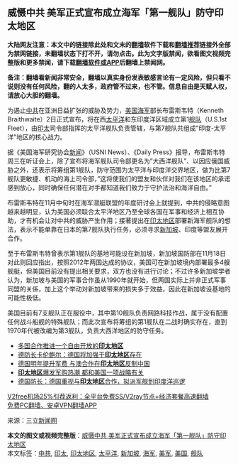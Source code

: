  <h2>威慑中共 美军正式宣布成立海军「第一舰队」防守印太地区</h2> <p class="notice"><b>大陆网友注意：本文中的链接除此处和文末的<a href="https://github.com/bannedbook/fanqiang" >翻墙</a>软件下载和<a href="https://github.com/killgcd/justmysocks/blob/master/README.md">翻墙推荐</a>链接外全部为禁网链接，未翻墙状态下打不开，请勿点击。此为文字版禁闻，欲看图文视频完整版和更多禁闻，请下载<a href="https://github.com/bannedbook/fanqiang">翻墙软件或APP</a>后翻墙上禁闻网。</p><p>备注：翻墙看新闻非常安全，翻墙以真实身份发表敏感言论有一定风险，但只看不说则没有任何风险，翻的人太多，政府管不过来，也不管。信息自由是天赋人权，请放心大胆的翻墙。</b></p>  <div class="entry"> <p id="conimg">为遏止<a href="https://www.bannedbook.org/bnews/tag/%e4%b8%ad%e5%85%b1/" class="st_tag internal_tag" rel="tag" title="标签 中共 下的日志">中共</a>在亚洲日益扩张的威胁及势力，<a href="https://www.bannedbook.org/bnews/tag/%e7%be%8e%e5%9b%bd/" class="st_tag internal_tag" rel="tag" title="标签 美国 下的日志">美国</a><a href="https://www.bannedbook.org/bnews/tag/%e6%b5%b7%e5%86%9b/" class="st_tag internal_tag" rel="tag" title="标签 海军 下的日志">海军</a>部长布雷斯韦特（Kenneth Braithwaite）2日正式宣布，将在西<a href="https://www.bannedbook.org/bnews/tag/%e5%a4%aa%e5%b9%b3%e6%b4%8b/" class="st_tag internal_tag" rel="tag" title="标签 太平洋 下的日志">太平洋</a>和东印度洋区域成立第1<a href="https://www.bannedbook.org/bnews/tag/%E8%88%B0%E9%98%9F/" class="st_tag internal_tag" rel="tag" title="标签 舰队 下的日志">舰队</a>（U.S.1st Fleet），由<a href="https://www.bannedbook.org/bnews/tag/%E5%8D%B0%E5%A4%AA/" class="st_tag internal_tag" rel="tag" title="标签 印太 下的日志">印太</a>司令部指挥的太平洋舰队负责管辖，与第7舰队共组成&#8221;印度-太平洋&#8221;地区的核心战力。</p> <p>据《美国海军研究协会<span class='wp_keywordlink_affiliate'><a href="https://www.bannedbook.org/" title="新闻">新闻</a></span>》（USNI News）、《Daily Press》报导，布雷斯韦特周三在听证会上，除了宣布将海军舰队司令部更名为&#8221;大西洋舰队&#8221;、以因应俄国威胁之外，还表示将筹组第1舰队，防守范围为太平洋与印度洋交界地区，做为比第7舰队更敏捷、机动的海上司令部，&#8221;这将使我们的盟友和伙伴对我们在该地区的承诺感到放心，同时确保任何潜在对手都知道我们致力于守护法治和海洋自由。&#8221;</p>  <p>布雷斯韦特在11月中旬时在海军潜艇联盟的年度研讨会上就提到，中共的侵略意图越来越明显，认为美国必须联合太平洋地区乃至全球各国在军事和经济上相互协助，才有机会让对中共的威胁产生作用；接著提出在<a href="https://www.bannedbook.org/bnews/tag/%e5%8d%b0%e5%a4%aa%e5%9c%b0%e5%8c%ba/" class="st_tag internal_tag" rel="tag" title="标签 印太地区 下的日志">印太地区</a>部署新海军舰队的想法，表示不能单靠在日本的第7舰队执行任务，必须寻求<a href="https://www.bannedbook.org/bnews/tag/%e6%96%b0%e5%8a%a0%e5%9d%a1/" class="st_tag internal_tag" rel="tag" title="标签 新加坡 下的日志">新加坡</a>、印度等盟友展开合作。</p> <p>至于布雷斯韦特曾表示第1舰队的基地可能设在新加坡，新加坡国防部在11月18日对此则回应指出，按照2012年两国达成的协议，美国可在新加坡境内部署最多4艘舰艇，但美国目前没有提出相关要求，双方也没有进行讨论；不过许多新加坡学者认为，新加坡与美国的军事合作虽从1990年就开始，但两国实际上并非正式军事同盟的关係，加上这个举动对新加坡带来的损失多于效益，因此在新加坡设基地的可能性极低。</p>  <p>美国目前有7支舰队正在服役中，其中第10舰队负责网路科技作战，属于没有配置任何战斗船舰的特殊舰队；而此次宣布将筹组的第1舰队在二战时确实存在，直到1970年代被改编为第3舰队，负责大西洋地区的防守任务。</p> <ul class='op-related-articles' title='相关阅读'> <li><a href='https://www.bannedbook.org/bnews/baitai/20201117/1432414.html' target='_blank'>多国合作推进一个自由开放的<b>印太地区</b></a></li> <li><a href='https://www.bannedbook.org/bnews/headline/20201107/1427026.html' target='_blank'>德防长卡伦鲍尔：德国将加强于<b>印太地区</b>存在</a></li> <li><a href='https://www.bannedbook.org/bnews/headline/20201104/1425801.html' target='_blank'>德国明年提升军费 与澳合作在<b>印太地区</b>反制中国</a></li> <li><a href='https://www.bannedbook.org/bnews/cbnews/20201103/1424958.html' target='_blank'><b>印太地区</b>爆发军购热潮 都和美国一项战略有关</a></li> <li><a href='https://www.bannedbook.org/bnews/headline/20201103/1424562.html' target='_blank'>德国防长：德国重视与<b>印太地区</b>合作，拟派军舰到印度洋巡逻</a></li> </ul> <p class="texttj"> <a href="https://www.bannedbook.org/forum23/topic22702.html" target="_blank">V2free机场25%引荐返利：全平台免费SS/V2ray节点+经济套餐高速翻墙</a><br/> <a href="https://github.com/bannedbook/fanqiang/wiki/%E7%A6%81%E9%97%BB%E7%BD%91%E5%AE%89%E5%8D%93%E7%BF%BB%E5%A2%99%E6%96%B0%E9%97%BBAPP" target="_blank">免费PC翻墙、安卓VPN翻墙APP</a></p><p> 来源：三立<span class='wp_keywordlink_affiliate'><a href="https://www.bannedbook.org/" title="新闻网">新闻网</a></span> </p> <a name='sharetosocial'></a>       <div><b>本文的图文或视频完整版</b>：<a href='https://www.bannedbook.org/bnews/cbnews/20201203/1441393.html'>威慑中共 美军正式宣布成立海军「第一舰队」防守印太地区</a></div>  </div><!--END ENTRY--> <div class="postfooter"> <div>本文标签：<a href="https://www.bannedbook.org/bnews/tag/%e4%b8%ad%e5%85%b1/" rel="tag">中共</a>, <a href="https://www.bannedbook.org/bnews/tag/%E5%8D%B0%E5%A4%AA/" rel="tag">印太</a>, <a href="https://www.bannedbook.org/bnews/tag/%e5%8d%b0%e5%a4%aa%e5%9c%b0%e5%8c%ba/" rel="tag">印太地区</a>, <a href="https://www.bannedbook.org/bnews/tag/%e5%a4%aa%e5%b9%b3%e6%b4%8b/" rel="tag">太平洋</a>, <a href="https://www.bannedbook.org/bnews/tag/%e6%96%b0%e5%8a%a0%e5%9d%a1/" rel="tag">新加坡</a>, <a href="https://www.bannedbook.org/bnews/tag/%e6%b5%b7%e5%86%9b/" rel="tag">海军</a>, <a href="https://www.bannedbook.org/bnews/tag/%e7%be%8e%e5%86%9b/" rel="tag">美军</a>, <a href="https://www.bannedbook.org/bnews/tag/%e7%be%8e%e5%9b%bd/" rel="tag">美国</a>, <a href="https://www.bannedbook.org/bnews/tag/%E8%88%B0%E9%98%9F/" rel="tag">舰队</a></div>  </div><!--END POSTFOOTER--> 